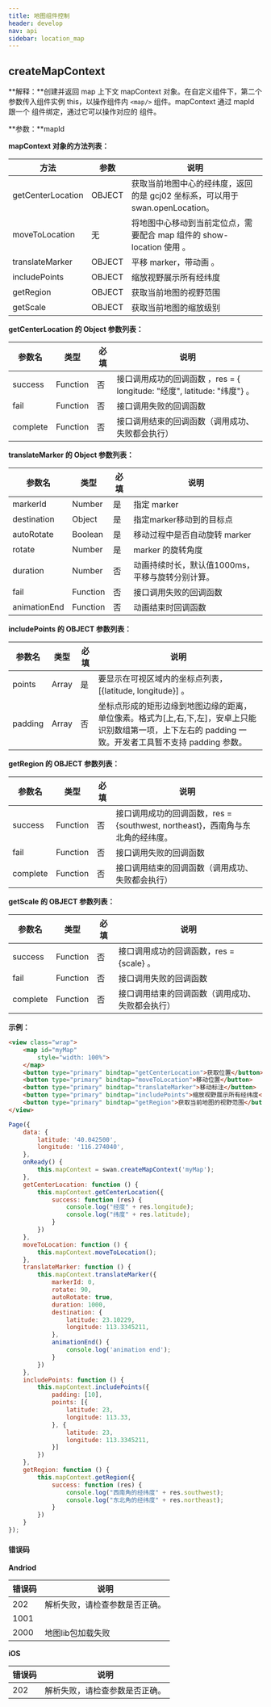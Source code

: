 ```yaml
---
title: 地图组件控制
header: develop
nav: api
sidebar: location_map
---
```


createMapContext
---
**解释：**创建并返回 map 上下文 mapContext 对象。在自定义组件下，第二个参数传入组件实例 this，以操作组件内 `<map/>` 组件。mapContext 通过 mapId 跟一个 <map/> 组件绑定，通过它可以操作对应的 <map/> 组件。

**参数：**mapId

**mapContext 对象的方法列表：**

|方法 | 参数 | 说明 |
|---- | ---- | ---- |
|getCenterLocation  |  OBJECT |  获取当前地图中心的经纬度，返回的是 gcj02 坐标系，可以用于 swan.openLocation。  |
|moveToLocation |  无  | 将地图中心移动到当前定位点，需要配合 map 组件的 show-location 使用 。 |
|translateMarker  |  OBJECT   | 平移 marker，带动画 。 |
|includePoints |  OBJECT  | 缩放视野展示所有经纬度 |
|getRegion  | OBJECT  | 获取当前地图的视野范围  |
|getScale | OBJECT |  获取当前地图的缩放级别 |

**getCenterLocation 的 Object 参数列表：**

|参数名 |类型  |必填  |说明|
|---- | ---- | ---- |---- |
|success   |Function  |  否  | 接口调用成功的回调函数 ，res = { longitude: "经度", latitude: "纬度"} 。|
|fail  |Function  |  否 |  接口调用失败的回调函数|
|complete   | Function   | 否 |  接口调用结束的回调函数（调用成功、失败都会执行）|

**translateMarker 的 Object 参数列表：**

|参数名 |类型  |必填  |说明|
|---- | ---- | ---- |---- |
|markerId  |Number  |  是  | 指定 marker |
|destination  |Object  |  是 |  指定marker移动到的目标点|
|autoRotate   | Boolean   | 是 |  移动过程中是否自动旋转 marker|
|rotate  |Number  |  是  | marker 的旋转角度 |
|duration  |Number   |  否 |  动画持续时长，默认值1000ms，平移与旋转分别计算。 |
|fail   | Function   | 否 |  接口调用失败的回调函数|
|animationEnd|Function|否|动画结束时回调函数|

**includePoints 的 OBJECT 参数列表：**

|参数名 |类型  |必填  |说明|
|---- | ---- | ---- |---- |
|points  |Array  |  是  | 要显示在可视区域内的坐标点列表，[{latitude, longitude}] 。|
|padding  |Array  |  否 |  坐标点形成的矩形边缘到地图边缘的距离，单位像素。格式为[上,右,下,左]，安卓上只能识别数组第一项，上下左右的 padding 一致。开发者工具暂不支持 padding 参数。|

**getRegion 的 OBJECT 参数列表：**

|参数名 |类型  |必填  |说明|
|---- | ---- | ---- |---- |
|success   |Function  |  否  | 接口调用成功的回调函数，res = {southwest, northeast}，西南角与东北角的经纬度。 |
|fail  |Function  |  否 |  接口调用失败的回调函数|
|complete   | Function   | 否 |  接口调用结束的回调函数（调用成功、失败都会执行）|

**getScale 的 OBJECT 参数列表：**

|参数名 |类型  |必填  |说明|
|---- | ---- | ---- |---- |
|success   |Function  |  否  | 接口调用成功的回调函数，res = {scale} 。|
|fail  |Function  |  否 |  接口调用失败的回调函数|
|complete   | Function   | 否 |  接口调用结束的回调函数（调用成功、失败都会执行）|

**示例：**

```html
<view class="wrap">
    <map id="myMap"
        style="width: 100%">
    </map>
	<button type="primary" bindtap="getCenterLocation">获取位置</button>
	<button type="primary" bindtap="moveToLocation">移动位置</button>
	<button type="primary" bindtap="translateMarker">移动标注</button>
	<button type="primary" bindtap="includePoints">缩放视野展示所有经纬度</button>
	<button type="primary" bindtap="getRegion">获取当前地图的视野范围</button>
</view>
```

```js
Page({
    data: {
        latitude: '40.042500',
        longitude: '116.274040',
    },
    onReady() {
        this.mapContext = swan.createMapContext('myMap');
    },
    getCenterLocation: function () {
        this.mapContext.getCenterLocation({
            success: function (res) {
                console.log("经度" + res.longitude);
                console.log("纬度" + res.latitude);
            }
        })
    },
    moveToLocation: function () {
        this.mapContext.moveToLocation();
    },
    translateMarker: function () {
        this.mapContext.translateMarker({
            markerId: 0,
            rotate: 90,
            autoRotate: true,
            duration: 1000,
            destination: {
                latitude: 23.10229,
                longitude: 113.3345211,
            },
            animationEnd() {
                console.log('animation end');
            }
        })
    },
    includePoints: function () {
        this.mapContext.includePoints({
            padding: [10],
            points: [{
                latitude: 23,
                longitude: 113.33,
            }, {
                latitude: 23,
                longitude: 113.3345211,
            }]
        })
    },
    getRegion: function () {
        this.mapContext.getRegion({
            success: function (res) {
                console.log("西南角的经纬度" + res.southwest);
                console.log("东北角的经纬度" + res.northeast);
            }
        })
    }
});
```

#### 错误码


**Andriod**

|错误码|说明|
|--|--|
|202|解析失败，请检查参数是否正确。 |
|1001||
|2000|地图lib包加载失败|

**iOS**

|错误码|说明|
|--|--|
|202|解析失败，请检查参数是否正确。|
